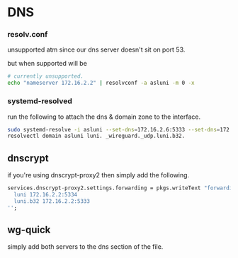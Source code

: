 # DNS

### resolv.conf
unsupported atm since our dns server doesn't sit on port 53.

but when supported will be
``` sh
# currently unsupported.
echo "nameserver 172.16.2.2" | resolvconf -a asluni -m 0 -x
```

### systemd-resolved
run the following to attach the dns & domain zone to the interface.
```sh
sudo systemd-resolve -i asluni --set-dns=172.16.2.6:5333 --set-dns=172.16.2.6:5334
resolvectl domain asluni luni. _wireguard._udp.luni.b32.
```

## dnscrypt
if you're using dnscrypt-proxy2 then simply add the following.
```nix
services.dnscrypt-proxy2.settings.forwarding = pkgs.writeText "forwarding_rules.txt" ''
  luni 172.16.2.2:5334
  luni.b32 172.16.2.2:5333
'';
```

## wg-quick
simply add both servers to the dns section of the file.
